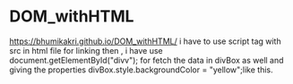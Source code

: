 # DOM_withHTML
https://bhumikakri.github.io/DOM_withHTML/
i have to use script tag with src in html file for linking then ,
i have use document.getElementById("divv"); for fetch the data in divBox as well and giving the properties 
divBox.style.backgroundColor = "yellow";like this.
